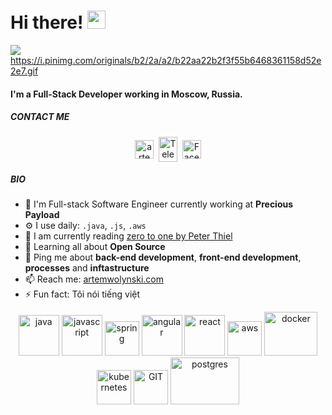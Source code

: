 # Hi there! <img src="https://github.com/TheDudeThatCode/TheDudeThatCode/blob/master/Assets/Hi.gif" width="29px">

![](https://i.pinimg.com/originals/b2/2a/a2/b22aa22b2f3f55b6468361158d52e2e7.gif)
https://i.pinimg.com/originals/b2/2a/a2/b22aa22b2f3f55b6468361158d52e2e7.gif
#### I'm a Full-Stack Developer working in Moscow, Russia.

##### CONTACT ME
<p align="center">
<a href="https://linkedin.com/in/artem-wolynski" target="blank"><img align="center" src="https://cdn.jsdelivr.net/npm/simple-icons@3.0.1/icons/linkedin.svg" alt="artem-wolynski" height="30" width="30" /></a>&nbsp;
<a href="https://t.me/artemWolynski" target="blank"><img align="center" src="https://cdn.jsdelivr.net/npm/simple-icons@3.0.1/icons/discord.svg" alt="Telegram" height="40" width="30" /></a>&nbsp;
<a href="https://www.facebook.com/artem.wolynski"><img align="center" alt="Facebook" width="30px" src="https://cdn.jsdelivr.net/npm/simple-icons@3.0.1/icons/buymeacoffee.svg" /></a>
</p>

##### BIO

- 🏢 I'm  Full-stack Software Engineer currently working at **Precious Payload**
- ⚙️ I use daily: `.java`, `.js`, `.aws`
- 📖 I am currently reading [zero to one by Peter Thiel](https://amzn.to/3dTQa0k)
- 🌱 Learning all about **Open Source**
- 💬 Ping me about **back-end development**, **front-end development**, **processes** and **inftastructure**
- 📫 Reach me: [artemwolynski.com](https://artemwolynski.com)
- ⚡ Fun fact: Tôi nói tiếng việt


<p align="center">
      <img src="https://www.vectorlogo.zone/logos/java/java-icon.svg" alt="java" width="65" height="65"/> 
      <img src="https://www.vectorlogo.zone/logos/javascript/javascript-icon.svg" alt="javascript" width="65" height="65"/> 
      <img src="https://www.vectorlogo.zone/logos/springio/springio-icon.svg" alt="spring" width="55" height="55"/>
      <img src="https://www.vectorlogo.zone/logos/angular/angular-icon.svg" alt="angular" width="65" height="65"/> 
      <img src="https://www.vectorlogo.zone/logos/reactjs/reactjs-icon.svg" alt="react" width="65" height="65"/> 
      <img src="https://www.vectorlogo.zone/logos/amazon_aws/amazon_aws-icon.svg" alt="aws" width="55" height="55"/>
      <img src="https://www.vectorlogo.zone/logos/docker/docker-icon.svg" alt="docker" width="85" height="70"/> 
      <img src="https://www.vectorlogo.zone/logos/kubernetes/kubernetes-icon.svg" alt="kubernetes" width="55" height="55"/>
      <img src="https://www.vectorlogo.zone/logos/gitlab/gitlab-ar21.svg" alt="GIT" width="55" height="55"/> 
      <img src="https://www.vectorlogo.zone/logos/postgresql/postgresql-icon.svg" alt="postgres" width="110" height="75"/> 
</p>
